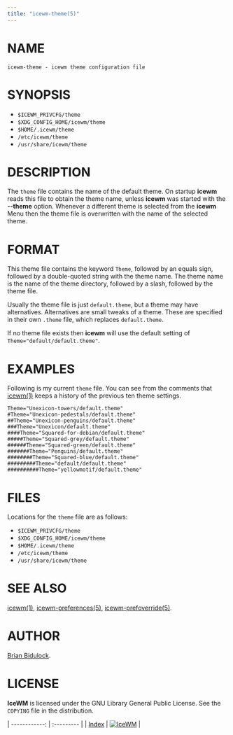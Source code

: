 ```yaml
---
title: "icewm-theme(5)"
---
```

# NAME

    icewm-theme - icewm theme configuration file

# SYNOPSIS

- `$ICEWM_PRIVCFG/theme`
- `$XDG_CONFIG_HOME/icewm/theme`
- `$HOME/.icewm/theme`
- `/etc/icewm/theme`
- `/usr/share/icewm/theme`

# DESCRIPTION

The `theme` file contains the name of the default theme.  On startup
**icewm** reads this file to obtain the theme name, unless **icewm** was
started with the **--theme** option.  Whenever a different theme is
selected from the **icewm** Menu then the theme file is overwritten with
the name of the selected theme.

# FORMAT

This theme file contains the keyword `Theme`, followed by an equals
sign, followed by a double-quoted string with the theme name.  The theme
name is the name of the theme directory, followed by a slash, followed
by the theme file.

Usually the theme file is just `default.theme`, but a theme may have
alternatives.  Alternatives are small tweaks of a theme.  These are
specified in their own `.theme` file, which replaces `default.theme`.

If no theme file exists then **icewm** will use the default setting of
`Theme="default/default.theme"`.

# EXAMPLES

Following is my current `theme` file.  You can see from the comments
that [icewm(1)](icewm.md) keeps a history of the previous ten theme settings.

    Theme="Unexicon-towers/default.theme"
    #Theme="Unexicon-pedestals/default.theme"
    ##Theme="Unexicon-penguins/default.theme"
    ###Theme="Unexicon/default.theme"
    ####Theme="Squared-for-debian/default.theme"
    #####Theme="Squared-grey/default.theme"
    ######Theme="Squared-green/default.theme"
    #######Theme="Penguins/default.theme"
    ########Theme="Squared-blue/default.theme"
    #########Theme="default/default.theme"
    ##########Theme="yellowmotif/default.theme"

# FILES

Locations for the `theme` file are as follows:

- `$ICEWM_PRIVCFG/theme`
- `$XDG_CONFIG_HOME/icewm/theme`
- `$HOME/.icewm/theme`
- `/etc/icewm/theme`
- `/usr/share/icewm/theme`

# SEE ALSO

[icewm(1)](icewm.md),
[icewm-preferences(5)](icewm-preferences.md),
[icewm-prefoverride(5)](icewm-prefoverride.md).

# AUTHOR

[Brian Bidulock](mailto:bidulock@openss7.org).

# LICENSE

**IceWM** is licensed under the GNU Library General Public License.
See the `COPYING` file in the distribution.

| ------------: | :--------- |
| [Index](/man) | [![IceWM](/images/logom.jpg "ice-wm.org")](https://ice-wm.org "ice-wm.org") |
